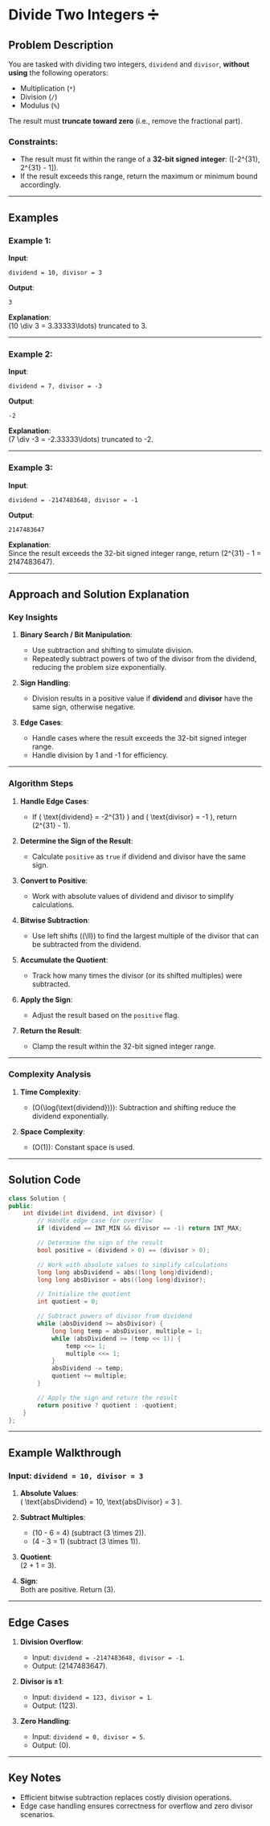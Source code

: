 # Divide Two Integers ➗

## Problem Description

You are tasked with dividing two integers, `dividend` and `divisor`, **without using** the following operators:
- Multiplication (`*`)
- Division (`/`)
- Modulus (`%`)  

The result must **truncate toward zero** (i.e., remove the fractional part).  

### Constraints:
- The result must fit within the range of a **32-bit signed integer**: \([-2^{31}, 2^{31} - 1]\).  
- If the result exceeds this range, return the maximum or minimum bound accordingly.  

---

## Examples

### Example 1:  
**Input**:  
```plaintext
dividend = 10, divisor = 3
```  
**Output**:  
```plaintext
3
```  
**Explanation**:  
\(10 \div 3 = 3.33333\ldots\) truncated to 3.  

---

### Example 2:  
**Input**:  
```plaintext
dividend = 7, divisor = -3
```  
**Output**:  
```plaintext
-2
```  
**Explanation**:  
\(7 \div -3 = -2.33333\ldots\) truncated to -2.  

---

### Example 3:  
**Input**:  
```plaintext
dividend = -2147483648, divisor = -1
```  
**Output**:  
```plaintext
2147483647
```  
**Explanation**:  
Since the result exceeds the 32-bit signed integer range, return \(2^{31} - 1 = 2147483647\).  

---

## Approach and Solution Explanation

### Key Insights

1. **Binary Search / Bit Manipulation**:
   - Use subtraction and shifting to simulate division.
   - Repeatedly subtract powers of two of the divisor from the dividend, reducing the problem size exponentially.

2. **Sign Handling**:
   - Division results in a positive value if **dividend** and **divisor** have the same sign, otherwise negative.

3. **Edge Cases**:
   - Handle cases where the result exceeds the 32-bit signed integer range.
   - Handle division by 1 and -1 for efficiency.

---

### Algorithm Steps

1. **Handle Edge Cases**:
   - If \( \text{dividend} = -2^{31} \) and \( \text{divisor} = -1 \), return \(2^{31} - 1\).  

2. **Determine the Sign of the Result**:
   - Calculate `positive` as `true` if dividend and divisor have the same sign.

3. **Convert to Positive**:
   - Work with absolute values of dividend and divisor to simplify calculations.

4. **Bitwise Subtraction**:
   - Use left shifts (\(\ll\)) to find the largest multiple of the divisor that can be subtracted from the dividend.

5. **Accumulate the Quotient**:
   - Track how many times the divisor (or its shifted multiples) were subtracted.

6. **Apply the Sign**:
   - Adjust the result based on the `positive` flag.

7. **Return the Result**:
   - Clamp the result within the 32-bit signed integer range.

---

### Complexity Analysis

1. **Time Complexity**:  
   - \(O(\log(\text{dividend}))\): Subtraction and shifting reduce the dividend exponentially.  

2. **Space Complexity**:  
   - \(O(1)\): Constant space is used.  

---

## Solution Code

```cpp
class Solution {
public:
    int divide(int dividend, int divisor) {
        // Handle edge case for overflow
        if (dividend == INT_MIN && divisor == -1) return INT_MAX;

        // Determine the sign of the result
        bool positive = (dividend > 0) == (divisor > 0);

        // Work with absolute values to simplify calculations
        long long absDividend = abs((long long)dividend);
        long long absDivisor = abs((long long)divisor);

        // Initialize the quotient
        int quotient = 0;

        // Subtract powers of divisor from dividend
        while (absDividend >= absDivisor) {
            long long temp = absDivisor, multiple = 1;
            while (absDividend >= (temp << 1)) {
                temp <<= 1;
                multiple <<= 1;
            }
            absDividend -= temp;
            quotient += multiple;
        }

        // Apply the sign and return the result
        return positive ? quotient : -quotient;
    }
};
```

---

## Example Walkthrough

### Input: `dividend = 10, divisor = 3`

1. **Absolute Values**:  
   \( \text{absDividend} = 10, \text{absDivisor} = 3 \).  

2. **Subtract Multiples**:  
   - \(10 - 6 = 4\) (subtract \(3 \times 2\)).  
   - \(4 - 3 = 1\) (subtract \(3 \times 1\)).  

3. **Quotient**:  
   \(2 + 1 = 3\).  

4. **Sign**:  
   Both are positive. Return \(3\).  

---

## Edge Cases

1. **Division Overflow**:  
   - Input: `dividend = -2147483648, divisor = -1`.  
   - Output: \(2147483647\).  

2. **Divisor is ±1**:  
   - Input: `dividend = 123, divisor = 1`.  
   - Output: \(123\).  

3. **Zero Handling**:  
   - Input: `dividend = 0, divisor = 5`.  
   - Output: \(0\).  

---

## Key Notes

- Efficient bitwise subtraction replaces costly division operations.
- Edge case handling ensures correctness for overflow and zero divisor scenarios.
